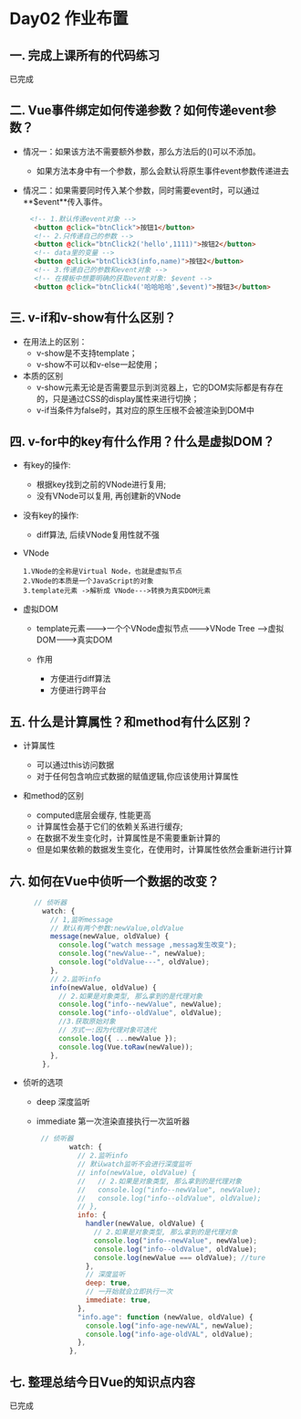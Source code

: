 # Day02 作业布置

## 一. 完成上课所有的代码练习

已完成





## 二. Vue事件绑定如何传递参数？如何传递event参数？

* 情况一：如果该方法不需要额外参数，那么方法后的()可以不添加。 

  * 如果方法本身中有一个参数，那么会默认将原生事件event参数传递进去 

*  情况二：如果需要同时传入某个参数，同时需要event时，可以通过**$event**传入事件。

  

```HTML 
     <!-- 1.默认传递event对象 -->
      <button @click="btnClick">按钮1</button>
      <!-- 2.只传递自己的参数 -->
      <button @click="btnClick2('hello',1111)">按钮2</button>
      <!-- data里的变量 -->
      <button @click="btnClick3(info,name)">按钮2</button>
      <!-- 3.传递自己的参数和event对象 -->
      <!-- 在模板中想要明确的获取event对象: $event -->
      <button @click="btnClick4('哈哈哈哈',$event)">按钮3</button>
```



## 三. v-if和v-show有什么区别？

* 在用法上的区别： 
  * v-show是不支持template； 
  * v-show不可以和v-else一起使用；
* 本质的区别
  * v-show元素无论是否需要显示到浏览器上，它的DOM实际都是有存在的，只是通过CSS的display属性来进行切换； 
  * v-if当条件为false时，其对应的原生压根不会被渲染到DOM中





## 四. v-for中的key有什么作用？什么是虚拟DOM？

* 有key的操作:

  * 根据key找到之前的VNode进行复用;
  * 没有VNode可以复用, 再创建新的VNode

* 没有key的操作:

  * diff算法, 后续VNode复用性就不强

* VNode

  ```
  1.VNode的全称是Virtual Node，也就是虚拟节点
  2.VNode的本质是一个JavaScript的对象
  3.template元素 ->解析成 VNode--->转换为真实DOM元素
  ```

* 虚拟DOM

  * template元素--->一个个VNode虚拟节点--->VNode Tree -->虚拟DOM--->真实DOM

  * 作用
    * 方便进行diff算法
    * 方便进行跨平台





## 五. 什么是计算属性？和method有什么区别？

* 计算属性

  * 可以通过this访问数据
  * 对于任何包含响应式数据的赋值逻辑,你应该使用计算属性

* 和method的区别

  * computed底层会缓存, 性能更高
  * 计算属性会基于它们的依赖关系进行缓存;
  * 在数据不发生变化时，计算属性是不需要重新计算的
  * 但是如果依赖的数据发生变化，在使用时，计算属性依然会重新进行计算

  

  

  

  





## 六. 如何在Vue中侦听一个数据的改变？

```js
      // 侦听器
        watch: {
          // 1,监听message
          // 默认有两个参数:newValue,oldValue
          message(newValue, oldValue) {
            console.log("watch message ,messag发生改变");
            console.log("newValue--", newValue);
            console.log("oldValue---", oldValue);
          },
          // 2.监听info
          info(newValue, oldValue) {
            // 2.如果是对象类型, 那么拿到的是代理对象
            console.log("info--newValue", newValue);
            console.log("info--oldValue", oldValue);
            //3.获取原始对象
            // 方式一:因为代理对象可迭代
            console.log({ ...newValue });
            console.log(Vue.toRaw(newValue));
          },
        },
```

* 侦听的选项

  * deep  深度监听

  * immediate   第一次渲染直接执行一次监听器

    ```js
     // 侦听器
            watch: {
              // 2.监听info
              // 默认watch监听不会进行深度监听
              // info(newValue, oldValue) {
              //   // 2.如果是对象类型, 那么拿到的是代理对象
              //   console.log("info--newValue", newValue);
              //   console.log("info--oldValue", oldValue);
              // },
              info: {
                handler(newValue, oldValue) {
                  // 2.如果是对象类型, 那么拿到的是代理对象
                  console.log("info--newValue", newValue);
                  console.log("info--oldValue", oldValue);
                  console.log(newValue === oldValue); //ture
                },
                // 深度监听
                deep: true,
                // 一开始就会立即执行一次
                immediate: true,
              },
              "info.age": function (newValue, oldValue) {
                console.log("info-age-newVAL", newValue);
                console.log("info-age-oldVAL", oldValue);
              },
            },
    ```

    



## 七. 整理总结今日Vue的知识点内容

已完成










































